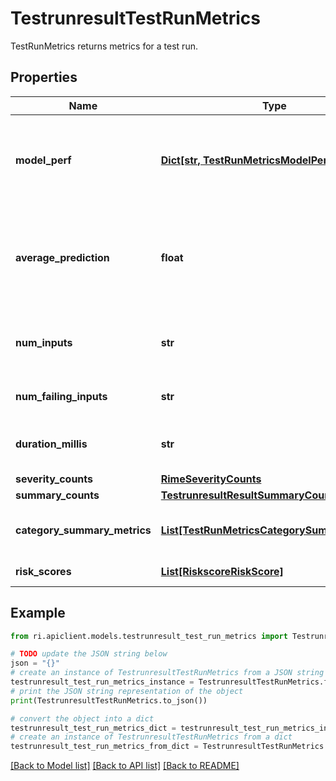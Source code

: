 # TestrunresultTestRunMetrics

TestRunMetrics returns metrics for a test run.

## Properties

Name | Type | Description | Notes
------------ | ------------- | ------------- | -------------
**model_perf** | [**Dict[str, TestRunMetricsModelPerfMetric]**](TestRunMetricsModelPerfMetric.md) | The model performance over the test run as computed using various metrics. | [optional] 
**average_prediction** | **float** | The average prediction for the test run (only defined for a subset of tasks such as binary classification). | [optional] 
**num_inputs** | **str** | The number of inputs. For tabular data, an input is one row. | [optional] 
**num_failing_inputs** | **str** | The number of failing inputs. | [optional] 
**duration_millis** | **str** | The duration of the test run in milliseconds. | [optional] 
**severity_counts** | [**RimeSeverityCounts**](RimeSeverityCounts.md) |  | [optional] 
**summary_counts** | [**TestrunresultResultSummaryCounts**](TestrunresultResultSummaryCounts.md) |  | [optional] 
**category_summary_metrics** | [**List[TestRunMetricsCategorySummaryMetric]**](TestRunMetricsCategorySummaryMetric.md) | The list of category summary metrics. | [optional] 
**risk_scores** | [**List[RiskscoreRiskScore]**](RiskscoreRiskScore.md) | The list of risk scores. | [optional] 

## Example

```python
from ri.apiclient.models.testrunresult_test_run_metrics import TestrunresultTestRunMetrics

# TODO update the JSON string below
json = "{}"
# create an instance of TestrunresultTestRunMetrics from a JSON string
testrunresult_test_run_metrics_instance = TestrunresultTestRunMetrics.from_json(json)
# print the JSON string representation of the object
print(TestrunresultTestRunMetrics.to_json())

# convert the object into a dict
testrunresult_test_run_metrics_dict = testrunresult_test_run_metrics_instance.to_dict()
# create an instance of TestrunresultTestRunMetrics from a dict
testrunresult_test_run_metrics_from_dict = TestrunresultTestRunMetrics.from_dict(testrunresult_test_run_metrics_dict)
```
[[Back to Model list]](../README.md#documentation-for-models) [[Back to API list]](../README.md#documentation-for-api-endpoints) [[Back to README]](../README.md)

